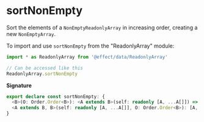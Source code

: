 # sortNonEmpty

Sort the elements of a `NonEmptyReadonlyArray` in increasing order, creating a new `NonEmptyArray`.

To import and use `sortNonEmpty` from the "ReadonlyArray" module:

```ts
import * as ReadonlyArray from '@effect/data/ReadonlyArray'

// Can be accessed like this
ReadonlyArray.sortNonEmpty
```

**Signature**

```ts
export declare const sortNonEmpty: {
  <B>(O: Order.Order<B>): <A extends B>(self: readonly [A, ...A[]]) => [A, ...A[]]
  <A extends B, B>(self: readonly [A, ...A[]], O: Order.Order<B>): [A, ...A[]]
}
```
